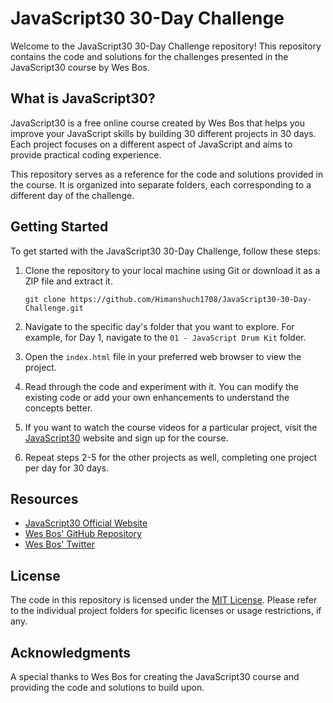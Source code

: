 # JavaScript30 30-Day Challenge

Welcome to the JavaScript30 30-Day Challenge repository! This repository contains the code and solutions for the challenges presented in the JavaScript30 course by Wes Bos.

## What is JavaScript30?

JavaScript30 is a free online course created by Wes Bos that helps you improve your JavaScript skills by building 30 different projects in 30 days. Each project focuses on a different aspect of JavaScript and aims to provide practical coding experience.

This repository serves as a reference for the code and solutions provided in the course. It is organized into separate folders, each corresponding to a different day of the challenge.

## Getting Started

To get started with the JavaScript30 30-Day Challenge, follow these steps:

1. Clone the repository to your local machine using Git or download it as a ZIP file and extract it.
   ```
   git clone https://github.com/Himanshuch1708/JavaScript30-30-Day-Challenge.git
   ```

2. Navigate to the specific day's folder that you want to explore. For example, for Day 1, navigate to the `01 - JavaScript Drum Kit` folder.

3. Open the `index.html` file in your preferred web browser to view the project.

4. Read through the code and experiment with it. You can modify the existing code or add your own enhancements to understand the concepts better.

5. If you want to watch the course videos for a particular project, visit the [JavaScript30](https://javascript30.com/) website and sign up for the course.

6. Repeat steps 2-5 for the other projects as well, completing one project per day for 30 days.

## Resources

- [JavaScript30 Official Website](https://javascript30.com/)
- [Wes Bos' GitHub Repository](https://github.com/wesbos)
- [Wes Bos' Twitter](https://twitter.com/wesbos)

## License

The code in this repository is licensed under the [MIT License](LICENSE). Please refer to the individual project folders for specific licenses or usage restrictions, if any.

## Acknowledgments

A special thanks to Wes Bos for creating the JavaScript30 course and providing the code and solutions to build upon.
